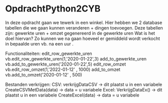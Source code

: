# OpdrachtPython2CYB

In deze opdracht gaan we tewerk in een winkel.
Hier hebben we 2 database tabellen die we gaan kunnen veranderen + dingen toevoegen.
Deze tabellen zijn: gewerkte uren + omzet gegenereerd in de gewerkte uren
Wat is het doel hiervan? 
Zo kunnen we na gaan hoeveel er gemiddeld wordt verkocht in bepaalde uren vb. na een uur .



Functionaliteiten:
    edit_row_gewerkte_uren vb.edit_row_gewerkte_uren(1,'2020-01-22',3)
    add_to_gewerkte_uren vb.add_to_gewerkte_uren('2020-01-22',5)
    edit_row_omzet vb.edit_row_omzet(1,'2022-01-12' , 1000)
    add_to_omzet vb.add_to_omzet('2020-01-12' , 500)

Bestanden verkrijgen:
    CSV: 
        verkrijgDataCSV -> dit plaatst u in een variabele
        CreateCSVMetData(data) -> data = u variabele
    Excel:
        VerkrijgDataEx() -> dit plaatst u in een variabele
        CreateExcel(data) -> data = u variabele